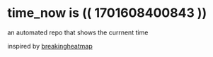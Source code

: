 # time_now is (( 1701608400843 ))

an automated repo that shows the currnent time

inspired by [breakingheatmap](https://github.com/breakingheatmap/breakingheatmap)